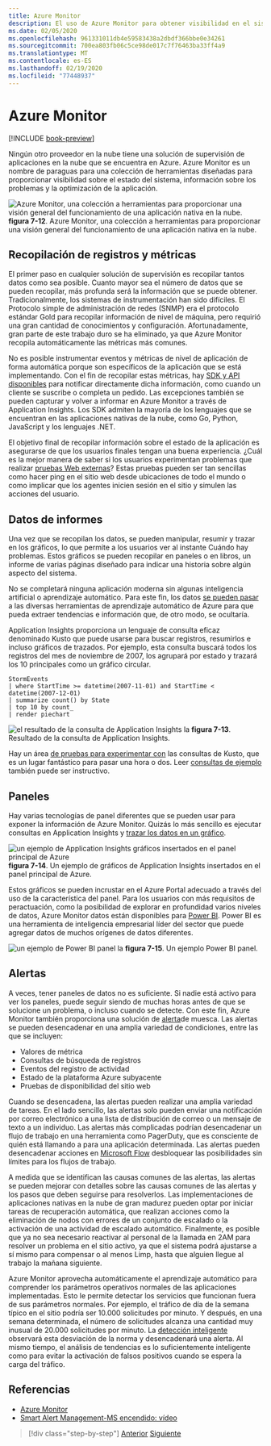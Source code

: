 ```yaml
---
title: Azure Monitor
description: El uso de Azure Monitor para obtener visibilidad en el sistema se está ejecutando.
ms.date: 02/05/2020
ms.openlocfilehash: 961331011db4e59583438a2dbdf366bbe0e34261
ms.sourcegitcommit: 700ea803fb06c5ce98de017c7f76463ba33ff4a9
ms.translationtype: MT
ms.contentlocale: es-ES
ms.lasthandoff: 02/19/2020
ms.locfileid: "77448937"
---
```

# <a name="azure-monitor"></a>Azure Monitor

[!INCLUDE [book-preview](../../../includes/book-preview.md)]

Ningún otro proveedor en la nube tiene una solución de supervisión de aplicaciones en la nube que se encuentra en Azure. Azure Monitor es un nombre de paraguas para una colección de herramientas diseñadas para proporcionar visibilidad sobre el estado del sistema, información sobre los problemas y la optimización de la aplicación.

![Azure Monitor, una colección a herramientas para proporcionar una visión general del funcionamiento de una aplicación nativa en la nube.](./media/azure-monitor.png)
**figura 7-12**. Azure Monitor, una colección a herramientas para proporcionar una visión general del funcionamiento de una aplicación nativa en la nube.

## <a name="gathering-logs-and-metrics"></a>Recopilación de registros y métricas

El primer paso en cualquier solución de supervisión es recopilar tantos datos como sea posible. Cuanto mayor sea el número de datos que se pueden recopilar, más profunda será la información que se puede obtener. Tradicionalmente, los sistemas de instrumentación han sido difíciles. El Protocolo simple de administración de redes (SNMP) era el protocolo estándar Gold para recopilar información de nivel de máquina, pero requirió una gran cantidad de conocimientos y configuración. Afortunadamente, gran parte de este trabajo duro se ha eliminado, ya que Azure Monitor recopila automáticamente las métricas más comunes.

No es posible instrumentar eventos y métricas de nivel de aplicación de forma automática porque son específicos de la aplicación que se está implementando. Con el fin de recopilar estas métricas, hay [SDK y API disponibles](https://docs.microsoft.com/azure/azure-monitor/app/api-custom-events-metrics) para notificar directamente dicha información, como cuando un cliente se suscribe o completa un pedido. Las excepciones también se pueden capturar y volver a informar en Azure Monitor a través de Application Insights. Los SDK admiten la mayoría de los lenguajes que se encuentran en las aplicaciones nativas de la nube, como Go, Python, JavaScript y los lenguajes .NET.

El objetivo final de recopilar información sobre el estado de la aplicación es asegurarse de que los usuarios finales tengan una buena experiencia. ¿Cuál es la mejor manera de saber si los usuarios experimentan problemas que realizar [pruebas Web externas](https://docs.microsoft.com/azure/azure-monitor/app/monitor-web-app-availability)? Estas pruebas pueden ser tan sencillas como hacer ping en el sitio web desde ubicaciones de todo el mundo o como implicar que los agentes inicien sesión en el sitio y simulen las acciones del usuario.

## <a name="reporting-data"></a>Datos de informes

Una vez que se recopilan los datos, se pueden manipular, resumir y trazar en los gráficos, lo que permite a los usuarios ver al instante Cuándo hay problemas. Estos gráficos se pueden recopilar en paneles o en libros, un informe de varias páginas diseñado para indicar una historia sobre algún aspecto del sistema.

No se completará ninguna aplicación moderna sin algunas inteligencia artificial o aprendizaje automático. Para este fin, los datos [se pueden pasar](https://www.youtube.com/watch?v=Cuza-I1g9tw) a las diversas herramientas de aprendizaje automático de Azure para que pueda extraer tendencias e información que, de otro modo, se ocultaría.

Application Insights proporciona un lenguaje de consulta eficaz denominado Kusto que puede usarse para buscar registros, resumirlos e incluso gráficos de trazados. Por ejemplo, esta consulta buscará todos los registros del mes de noviembre de 2007, los agrupará por estado y trazará los 10 principales como un gráfico circular.

```kusto
StormEvents
| where StartTime >= datetime(2007-11-01) and StartTime < datetime(2007-12-01)
| summarize count() by State
| top 10 by count_
| render piechart
```

![el resultado de la consulta de Application Insights](./media/azure-monitor.png)
la **figura 7-13**. Resultado de la consulta de Application Insights.

Hay un área [de pruebas para experimentar con](https://dataexplorer.azure.com/clusters/help/databases/Samples) las consultas de Kusto, que es un lugar fantástico para pasar una hora o dos. Leer [consultas de ejemplo](https://docs.microsoft.com/azure/kusto/query/samples) también puede ser instructivo.

## <a name="dashboards"></a>Paneles

Hay varias tecnologías de panel diferentes que se pueden usar para exponer la información de Azure Monitor. Quizás lo más sencillo es ejecutar consultas en Application Insights y [trazar los datos en un gráfico](https://docs.microsoft.com/azure/azure-monitor/learn/tutorial-app-dashboards).

![un ejemplo de Application Insights gráficos insertados en el panel principal de Azure](./media/azure-monitor.png)
**figura 7-14**. Un ejemplo de gráficos de Application Insights insertados en el panel principal de Azure.

Estos gráficos se pueden incrustar en el Azure Portal adecuado a través del uso de la característica del panel. Para los usuarios con más requisitos de peractuación, como la posibilidad de explorar en profundidad varios niveles de datos, Azure Monitor datos están disponibles para [Power BI](https://powerbi.microsoft.com/). Power BI es una herramienta de inteligencia empresarial líder del sector que puede agregar datos de muchos orígenes de datos diferentes.

![un ejemplo de Power BI panel](./media/azure-monitor.png)
la **figura 7-15**. Un ejemplo Power BI panel.

## <a name="alerts"></a>Alertas

A veces, tener paneles de datos no es suficiente. Si nadie está activo para ver los paneles, puede seguir siendo de muchas horas antes de que se solucione un problema, o incluso cuando se detecte. Con este fin, Azure Monitor también proporciona una solución de [alerta](https://docs.microsoft.com/azure/azure-monitor/platform/alerts-overview)de muesca. Las alertas se pueden desencadenar en una amplia variedad de condiciones, entre las que se incluyen:

- Valores de métrica
- Consultas de búsqueda de registros
- Eventos del registro de actividad
- Estado de la plataforma Azure subyacente
- Pruebas de disponibilidad del sitio web

Cuando se desencadena, las alertas pueden realizar una amplia variedad de tareas. En el lado sencillo, las alertas solo pueden enviar una notificación por correo electrónico a una lista de distribución de correo o un mensaje de texto a un individuo. Las alertas más complicadas podrían desencadenar un flujo de trabajo en una herramienta como PagerDuty, que es consciente de quién está llamando a para una aplicación determinada. Las alertas pueden desencadenar acciones en [Microsoft Flow](https://flow.microsoft.com/) desbloquear las posibilidades sin límites para los flujos de trabajo.

A medida que se identifican las causas comunes de las alertas, las alertas se pueden mejorar con detalles sobre las causas comunes de las alertas y los pasos que deben seguirse para resolverlos. Las implementaciones de aplicaciones nativas en la nube de gran madurez pueden optar por iniciar tareas de recuperación automática, que realizan acciones como la eliminación de nodos con errores de un conjunto de escalado o la activación de una actividad de escalado automático. Finalmente, es posible que ya no sea necesario reactivar al personal de la llamada en 2AM para resolver un problema en el sitio activo, ya que el sistema podrá ajustarse a sí mismo para compensar o al menos Limp, hasta que alguien llegue al trabajo la mañana siguiente.

Azure Monitor aprovecha automáticamente el aprendizaje automático para comprender los parámetros operativos normales de las aplicaciones implementadas. Esto le permite detectar los servicios que funcionan fuera de sus parámetros normales. Por ejemplo, el tráfico de día de la semana típico en el sitio podría ser 10.000 solicitudes por minuto. Y después, en una semana determinada, el número de solicitudes alcanza una cantidad muy inusual de 20.000 solicitudes por minuto. La [detección inteligente](https://docs.microsoft.com/azure/azure-monitor/app/proactive-diagnostics) observará esta desviación de la norma y desencadenará una alerta. Al mismo tiempo, el análisis de tendencias es lo suficientemente inteligente como para evitar la activación de falsos positivos cuando se espera la carga del tráfico.

## <a name="references"></a>Referencias

- [Azure Monitor](https://docs.microsoft.com/azure/azure-monitor/overview)
- [Smart Alert Management-MS encendido: vídeo](https://oxfordcomputergroup.com/resourceso365-security-native-cloud-authentication/)

>[!div class="step-by-step"]
>[Anterior](monitoring-azure-kubernetes.md)
>[Siguiente](identity.md)
